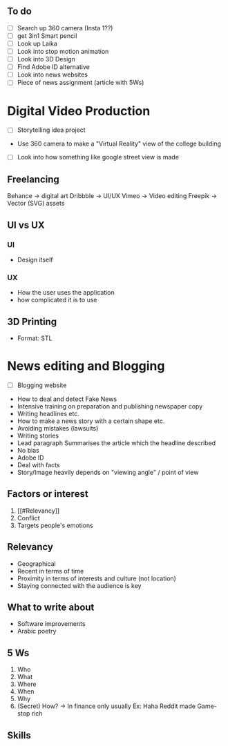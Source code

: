 ## To do
- [ ] Search up 360 camera (Insta 1??)
- [ ]  get 3in1 Smart pencil 
- [ ] Look up Laika
- [ ] Look into stop motion animation
- [ ] Look into 3D Design
- [ ] Find Adobe ID alternative
- [ ] Look into news websites
- [ ] Piece of news assignment (article with 5Ws)

# Digital Video Production
- [ ] Storytelling idea project
- Use 360 camera to make a "Virtual Reality" view of the college building
- [ ] Look into how something like google street view is made

## Freelancing
Behance -> digital art
Dribbble -> UI/UX
Vimeo -> Video editing
Freepik -> Vector (SVG) assets

## UI vs UX
### UI
- Design itself

### UX 
- How the user uses the application
- how complicated it is to use
## 3D Printing
- Format: STL

# News editing and Blogging
- [ ] Blogging website
- How to deal and detect Fake News
- Intensive training on preparation and publishing newspaper copy
- Writing headlines etc.
- How to make a news story with a certain shape etc.
- Avoiding mistakes (lawsuits)
- Writing stories
- Lead paragraph
  Summarises the article which the headline described
- No bias
- Adobe ID
- Deal with facts
- Story/Image heavily depends on "viewing angle" / point of view
## Factors or interest
1. [[#Relevancy]]
2. Conflict
3. Targets people's emotions

## Relevancy
- Geographical
- Recent in terms of time
- Proximity in terms of interests and culture (not location)
- Staying connected with the audience is key


## What to write about
   - Software improvements
   - Arabic poetry

## 5 Ws
1. Who
2. What 
3. Where
4. When
5. Why
6. (Secret) How? -> In finance only usually
   Ex: Haha Reddit made Game-stop rich
## Skills

